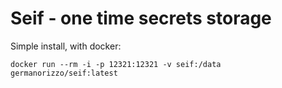 # Seif - one time secrets storage

Simple install, with docker:

`docker run --rm -i -p 12321:12321 -v seif:/data germanorizzo/seif:latest`
